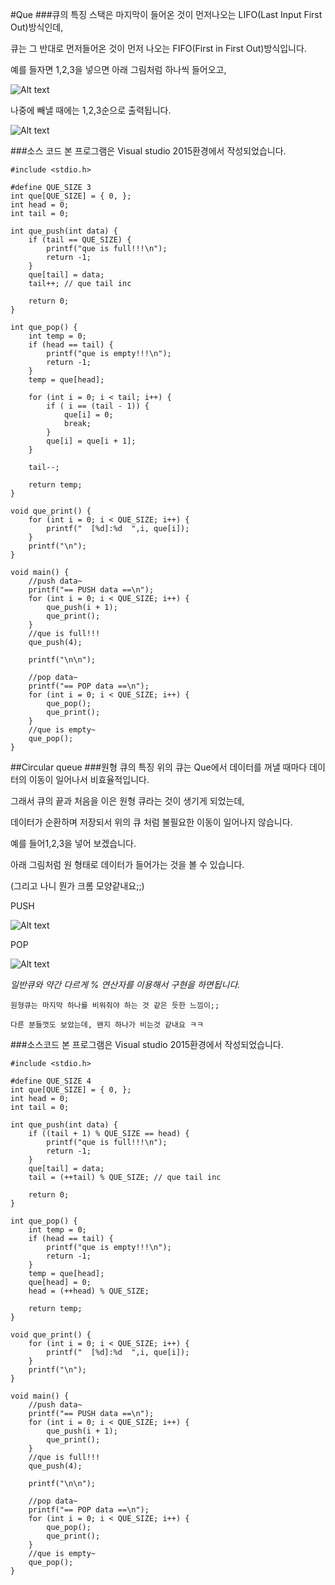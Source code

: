 #Que
###큐의 특징
스택은 마지막이 들어온 것이 먼저나오는 LIFO(Last Input First Out)방식인데,

큐는 그 반대로 먼저들어온 것이 먼저 나오는 FIFO(First in First Out)방식입니다.

예를 들자면 1,2,3을 넣으면 아래 그림처럼 하나씩 들어오고,

![Alt text](https://github.com/Funniest/DataStruct/blob/master/DataStruct/Que/img/PUSH.png)

나중에 빼낼 때에는 1,2,3순으로 출력됩니다.

![Alt text](https://github.com/Funniest/DataStruct/blob/master/DataStruct/Que/img/POP.png)

###소스 코드
본 프로그램은 Visual studio 2015환경에서 작성되었습니다.
```
#include <stdio.h>

#define QUE_SIZE 3
int que[QUE_SIZE] = { 0, };
int head = 0;
int tail = 0;

int que_push(int data) {
	if (tail == QUE_SIZE) {
		printf("que is full!!!\n");
		return -1;
	}
	que[tail] = data;
	tail++; // que tail inc

	return 0;
}

int que_pop() {
	int temp = 0;
	if (head == tail) {
		printf("que is empty!!!\n");
		return -1;
	}
	temp = que[head];
	
	for (int i = 0; i < tail; i++) {
		if ( i == (tail - 1)) {
			que[i] = 0;
			break;
		}
		que[i] = que[i + 1];
	}
	
	tail--;

	return temp;
}

void que_print() {
	for (int i = 0; i < QUE_SIZE; i++) {
		printf("  [%d]:%d  ",i, que[i]);
	}
	printf("\n");
}

void main() {
	//push data~
	printf("== PUSH data ==\n");
	for (int i = 0; i < QUE_SIZE; i++) {
		que_push(i + 1);
		que_print();
	}
	//que is full!!!
	que_push(4);
	
	printf("\n\n");
	
	//pop data~
	printf("== POP data ==\n");
	for (int i = 0; i < QUE_SIZE; i++) {
		que_pop();
		que_print();
	}
	//que is empty~
	que_pop();
}
```

##Circular queue
###원형 큐의 특징
위의 큐는 Que에서 데이터를 꺼낼 때마다 데이터의 이동이 일어나서 비효율적입니다.

그래서 큐의 끝과 처음을 이은 원형 큐라는 것이 생기게 되었는데,

데이터가 순환하며 저장되서 위의 큐 처럼 불필요한 이동이 일어나지 않습니다.

예를 들어1,2,3을 넣어 보겠습니다.

아래 그림처럼 원 형태로 데이터가 들어가는 것을 볼 수 있습니다.

(그리고 나니 뭔가 크롬 모양같내요;;)

PUSH

![Alt text](https://github.com/Funniest/study/blob/master/DataStruct/Que/img/Circular_PUSH.PNG)

POP

![Alt text](https://github.com/Funniest/study/blob/master/DataStruct/Que/img/Circular_POP.PNG)

*일반큐와 약간 다르게 % 연산자를 이용해서 구현을 하면됩니다.*

```
원형큐는 마지막 하나를 비워줘야 하는 것 같은 듯한 느낌이;;

다른 분들껏도 보았는데, 왠지 하나가 비는것 같내요 ㅋㅋ
```

###소스코드
본 프로그램은 Visual studio 2015환경에서 작성되었습니다.
```
#include <stdio.h>

#define QUE_SIZE 4
int que[QUE_SIZE] = { 0, };
int head = 0;
int tail = 0;

int que_push(int data) {
	if ((tail + 1) % QUE_SIZE == head) {
		printf("que is full!!!\n");
		return -1;
	}
	que[tail] = data;
	tail = (++tail) % QUE_SIZE; // que tail inc

	return 0;
}

int que_pop() {
	int temp = 0;
	if (head == tail) {
		printf("que is empty!!!\n");
		return -1;
	}
	temp = que[head];
	que[head] = 0;
	head = (++head) % QUE_SIZE;

	return temp;
}

void que_print() {
	for (int i = 0; i < QUE_SIZE; i++) {
		printf("  [%d]:%d  ",i, que[i]);
	}
	printf("\n");
}

void main() {
	//push data~
	printf("== PUSH data ==\n");
	for (int i = 0; i < QUE_SIZE; i++) {
		que_push(i + 1);
		que_print();
	}
	//que is full!!!
	que_push(4);
	
	printf("\n\n");
	
	//pop data~
	printf("== POP data ==\n");
	for (int i = 0; i < QUE_SIZE; i++) {
		que_pop();
		que_print();
	}
	//que is empty~
	que_pop();
}
```
